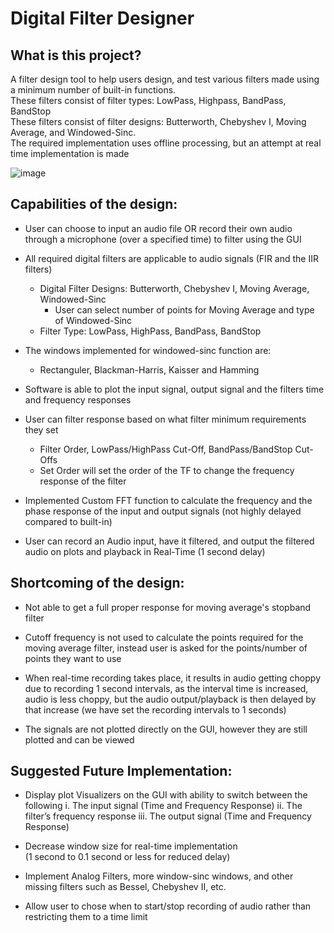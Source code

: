 # Digital Filter Designer

## What is this project?

A filter design tool to help users design, and test various filters made using a minimum number of built-in functions.  
These filters consist of filter types: LowPass, Highpass, BandPass, BandStop  
These filters consist of filter designs: Butterworth, Chebyshev I, Moving Average, and Windowed-Sinc.  
The required implementation uses offline processing, but an attempt at real time implementation is made


![image](https://user-images.githubusercontent.com/73859429/186488102-cacb9e14-9023-40f2-9640-a73f713fc5db.png)

## Capabilities of the design:

- User can choose to input an audio file OR record their own audio through a microphone 
  (over a specified time) to filter using the GUI

- All required digital filters are applicable to audio signals (FIR and the IIR filters)
	- Digital Filter Designs: Butterworth, Chebyshev I, Moving Average, Windowed-Sinc
		- User can select number of points for Moving Average and type of Windowed-Sinc
	- Filter Type: LowPass, HighPass, BandPass, BandStop

- The windows implemented for windowed-sinc function are: 
	- Rectanguler, Blackman-Harris, Kaisser and Hamming

- Software is able to plot the input signal, output signal and the
  filters time and frequency responses 

- User can filter response based on what filter minimum requirements they set
	- Filter Order, LowPass/HighPass Cut-Off, BandPass/BandStop Cut-Offs 
	- Set Order will set the order of the TF to change the frequency response of the filter

- Implemented Custom FFT function to calculate the frequency and 
  the phase response of the input and output signals (not highly delayed compared to built-in)

- User can record an Audio input, have it filtered, and output the filtered audio
  on plots and playback in Real-Time (1 second delay)

## Shortcoming of the design:

- Not able to get a full proper response for moving average's stopband filter

- Cutoff frequency is not used to calculate the points required for the moving average filter, 
  instead user is asked for the points/number of points they want to use

- When real-time recording takes place, it results in audio getting choppy due to
  recording 1 second intervals, as the interval time is increased, audio is less choppy,
  but the audio output/playback is then delayed by that increase 
  (we have set the recording intervals to 1 seconds)

- The signals are not plotted directly on the GUI, however they are still plotted and can be viewed

## Suggested Future Implementation:

- Display plot Visualizers on the GUI with ability to switch between the following
	i. The input signal (Time and Frequency Response)
	ii. The filter’s frequency response
	iii. The output signal (Time and Frequency Response)

- Decrease window size for real-time implementation  
  (1 second to 0.1 second or less for reduced delay)
  
- Implement Analog Filters, more window-sinc windows, and other missing filters such as Bessel, Chebyshev II, etc.

- Allow user to chose when to start/stop recording of audio rather than restricting them to a time limit




